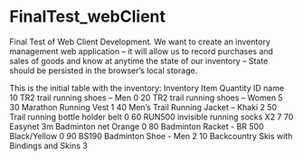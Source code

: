 # FinalTest_webClient
Final Test of Web Client Development. We want to create an inventory management web application – it will allow us to record purchases and sales of goods and know at anytime the state of our inventory – State should be persisted in the browser’s local storage.


This is the initial table with the inventory:
Inventory
Item                                      Quantity
ID  name
10  TR2 trail running shoes – Men               0
20  TR2 trail running shoes – Women             5
30  Marathon Running Vest                       1
40  Men’s Trail Running Jacket – Khaki          2
50  Trail running bottle holder belt            0
60  RUN500 invisible running socks X2           7
70  Easynet 3m Badminton net Orange             0
80  Badminton Racket - BR 500 Black/Yellow      0
90  BS190 Badminton Shoe - Men                  2
10  Backcountry Skis with Bindings and Skins    3
